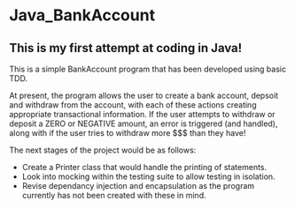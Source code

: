 # Java_BankAccount
## This is my first attempt at coding in Java!

This is a simple BankAccount program that has been developed using basic TDD.

At present, the program allows the user to create a bank account, depsoit and withdraw from the account, with each of these actions creating appropriate transactional information.  If the user attempts to withdraw or deposit a ZERO or NEGATIVE amount, an error is triggered (and handled), along with if the user tries to withdraw more $$$ than they have!

The next stages of the project would be as follows:
* Create a Printer class that would handle the printing of statements.
* Look into mocking within the testing suite to allow testing in isolation.
* Revise dependancy injection and encapsulation as the program currently has not been created with these in mind.

